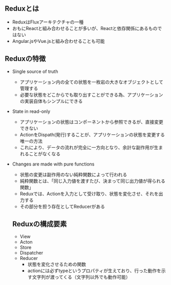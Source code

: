 ## Reduxとは
- ReduxはFluxアーキテクチャの一種
- おもにReactと組み合わせることが多いが、Reactと依存関係にあるものではない
- Angular.jsやVue.jsと組み合わせることも可能

## Reduxの特徴
- Single source of truth
  - アプリケーション内の全ての状態を一枚岩の大きなオブジェクトとして管理する
  - 必要な状態をどこからでも取り出すことができる為、アプリケーションの実装自体もシンプルにできる
- State in read-only
  - アプリケーションの状態はコンポーネントから参照できるが、直接変更できない
  - ActionをDispath(発行)することが、アプリケーションの状態を変更する唯一の方法
  - これにより、データの流れが完全に一方向となり、余計な副作用が生まれることがなくなる
- Changes are made with pure functions
  - 状態の変更は副作用のない純粋関数によって行われる
  - 純粋関数とは、「同じ入力値を渡すたび、決まって同じ出力値が得られる関数」
  - Reduxでは、Actionを入力として受け取り、状態を変化させ、それを出力する
  - その部分を担う存在としてReducerがある

  ## Reduxの構成要素
  - View
  - Acton
  - Store
  - Dispatcher
  - Reducer
    - 状態を変化させるための関数
    - actionには必ずtypeというプロパティが生えており、行った動作を示す文字列が渡ってくる（文字列以外でも動作可能）
